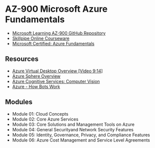 # AZ-900 Microsoft Azure Fundamentals

* [Microsoft Learning AZ-900 GitHub Repository](https://github.com/MicrosoftLearning/AZ-900T0x-MicrosoftAzureFundamentals)
* [Skillpipe Online Courseware](https://www.skillpipe.com/)
* [Microsoft Certified: Azure Fundamentals](https://docs.microsoft.com/en-us/learn/certifications/azure-fundamentals/)

## Resources

* [Azure Virtual Desktop Overview [Video 9:14]](https://www.youtube.com/watch?v=NQFtI3JLtaU&feature=emb_logo&app=desktop)
* [Azure Sphere Overview](https://azure.microsoft.com/en-au/services/azure-sphere/)
* [Azure Cognitive Services: Computer Vision](https://azure.microsoft.com/en-us/services/cognitive-services/computer-vision/)
* [Azure - How Bots Work ](https://docs.microsoft.com/en-au/azure/bot-service/bot-builder-basics)

## Modules

* Module 01: Cloud Concepts
* Module 02: Core Azure Services
* Module 03: Core Solutions and Management Tools on Azure
* Module 04: General Securityand Network Security Features
* Module 05: Identity, Governance, Privacy, and Compliance Features
* Module 06: Azure Cost Management and Service Level Agreements
